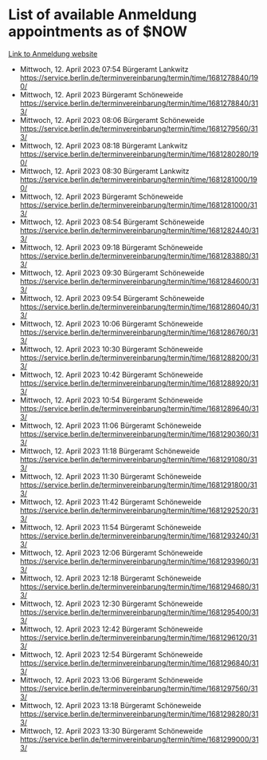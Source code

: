 # List of available Anmeldung appointments as of $NOW
[Link to Anmeldung website](https://service.berlin.de/terminvereinbarung/termin/tag.php?termin=1&anliegen[]=120686&dienstleisterlist=122210,122217,327316,122219,327312,122227,327314,122231,327346,122243,327348,122254,122252,329742,122260,329745,122262,329748,122271,327278,122273,327274,122277,327276,330436,122280,327294,122282,327290,122284,327292,122291,327270,122285,327266,122286,327264,122296,327268,150230,329760,122297,327286,122294,327284,122312,329763,122314,329775,122304,327330,122311,327334,122309,327332,317869,122281,327352,122279,329772,122283,122276,327324,122274,327326,122267,329766,122246,327318,122251,327320,122257,327322,122208,327298,122226,327300&herkunft=http%3A%2F%2Fservice.berlin.de%2Fdienstleistung%2F120686%2F)
- Mittwoch, 12. April 2023 07:54 Bürgeramt Lankwitz https://service.berlin.de/terminvereinbarung/termin/time/1681278840/190/
- Mittwoch, 12. April 2023  Bürgeramt Schöneweide https://service.berlin.de/terminvereinbarung/termin/time/1681278840/313/
- Mittwoch, 12. April 2023 08:06 Bürgeramt Schöneweide https://service.berlin.de/terminvereinbarung/termin/time/1681279560/313/
- Mittwoch, 12. April 2023 08:18 Bürgeramt Lankwitz https://service.berlin.de/terminvereinbarung/termin/time/1681280280/190/
- Mittwoch, 12. April 2023 08:30 Bürgeramt Lankwitz https://service.berlin.de/terminvereinbarung/termin/time/1681281000/190/
- Mittwoch, 12. April 2023  Bürgeramt Schöneweide https://service.berlin.de/terminvereinbarung/termin/time/1681281000/313/
- Mittwoch, 12. April 2023 08:54 Bürgeramt Schöneweide https://service.berlin.de/terminvereinbarung/termin/time/1681282440/313/
- Mittwoch, 12. April 2023 09:18 Bürgeramt Schöneweide https://service.berlin.de/terminvereinbarung/termin/time/1681283880/313/
- Mittwoch, 12. April 2023 09:30 Bürgeramt Schöneweide https://service.berlin.de/terminvereinbarung/termin/time/1681284600/313/
- Mittwoch, 12. April 2023 09:54 Bürgeramt Schöneweide https://service.berlin.de/terminvereinbarung/termin/time/1681286040/313/
- Mittwoch, 12. April 2023 10:06 Bürgeramt Schöneweide https://service.berlin.de/terminvereinbarung/termin/time/1681286760/313/
- Mittwoch, 12. April 2023 10:30 Bürgeramt Schöneweide https://service.berlin.de/terminvereinbarung/termin/time/1681288200/313/
- Mittwoch, 12. April 2023 10:42 Bürgeramt Schöneweide https://service.berlin.de/terminvereinbarung/termin/time/1681288920/313/
- Mittwoch, 12. April 2023 10:54 Bürgeramt Schöneweide https://service.berlin.de/terminvereinbarung/termin/time/1681289640/313/
- Mittwoch, 12. April 2023 11:06 Bürgeramt Schöneweide https://service.berlin.de/terminvereinbarung/termin/time/1681290360/313/
- Mittwoch, 12. April 2023 11:18 Bürgeramt Schöneweide https://service.berlin.de/terminvereinbarung/termin/time/1681291080/313/
- Mittwoch, 12. April 2023 11:30 Bürgeramt Schöneweide https://service.berlin.de/terminvereinbarung/termin/time/1681291800/313/
- Mittwoch, 12. April 2023 11:42 Bürgeramt Schöneweide https://service.berlin.de/terminvereinbarung/termin/time/1681292520/313/
- Mittwoch, 12. April 2023 11:54 Bürgeramt Schöneweide https://service.berlin.de/terminvereinbarung/termin/time/1681293240/313/
- Mittwoch, 12. April 2023 12:06 Bürgeramt Schöneweide https://service.berlin.de/terminvereinbarung/termin/time/1681293960/313/
- Mittwoch, 12. April 2023 12:18 Bürgeramt Schöneweide https://service.berlin.de/terminvereinbarung/termin/time/1681294680/313/
- Mittwoch, 12. April 2023 12:30 Bürgeramt Schöneweide https://service.berlin.de/terminvereinbarung/termin/time/1681295400/313/
- Mittwoch, 12. April 2023 12:42 Bürgeramt Schöneweide https://service.berlin.de/terminvereinbarung/termin/time/1681296120/313/
- Mittwoch, 12. April 2023 12:54 Bürgeramt Schöneweide https://service.berlin.de/terminvereinbarung/termin/time/1681296840/313/
- Mittwoch, 12. April 2023 13:06 Bürgeramt Schöneweide https://service.berlin.de/terminvereinbarung/termin/time/1681297560/313/
- Mittwoch, 12. April 2023 13:18 Bürgeramt Schöneweide https://service.berlin.de/terminvereinbarung/termin/time/1681298280/313/
- Mittwoch, 12. April 2023 13:30 Bürgeramt Schöneweide https://service.berlin.de/terminvereinbarung/termin/time/1681299000/313/
